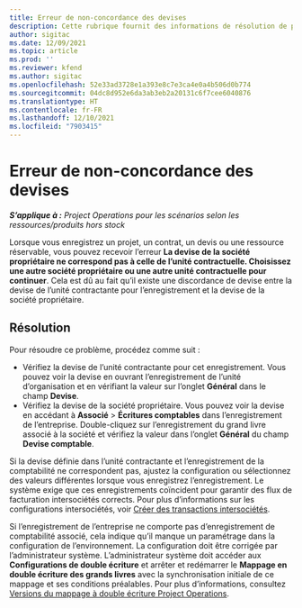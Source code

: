 ```yaml
---
title: Erreur de non-concordance des devises
description: Cette rubrique fournit des informations de résolution de problème au sujet d’une erreur de non-concordance de devise qui se produit lorsque vous enregistrez des types d’enregistrement spécifiques.
author: sigitac
ms.date: 12/09/2021
ms.topic: article
ms.prod: ''
ms.reviewer: kfend
ms.author: sigitac
ms.openlocfilehash: 52e33ad3728e1a393e8c7e3ca4e0a4b506d0b774
ms.sourcegitcommit: 04dc8d952e6da3ab3eb2a20131c6f7cee6040876
ms.translationtype: HT
ms.contentlocale: fr-FR
ms.lasthandoff: 12/10/2021
ms.locfileid: "7903415"
---
```

# <a name="currency-mismatch-error"></a>Erreur de non-concordance des devises 

_**S’applique à :** Project Operations pour les scénarios selon les ressources/produits hors stock_

Lorsque vous enregistrez un projet, un contrat, un devis ou une ressource réservable, vous pouvez recevoir l’erreur **La devise de la société propriétaire ne correspond pas à celle de l’unité contractuelle. Choisissez une autre société propriétaire ou une autre unité contractuelle pour continuer**. Cela est dû au fait qu’il existe une discordance de devise entre la devise de l’unité contractante pour l’enregistrement et la devise de la société propriétaire.


## <a name="resolution"></a>Résolution

Pour résoudre ce problème, procédez comme suit :
- Vérifiez la devise de l’unité contractante pour cet enregistrement. Vous pouvez voir la devise en ouvrant l’enregistrement de l’unité d’organisation et en vérifiant la valeur sur l’onglet **Général** dans le champ **Devise**.
- Vérifiez la devise de la société propriétaire. Vous pouvez voir la devise en accédant à **Associé** > **Écritures comptables** dans l’enregistrement de l’entreprise. Double-cliquez sur l’enregistrement du grand livre associé à la société et vérifiez la valeur dans l’onglet **Général** du champ **Devise comptable**.

Si la devise définie dans l’unité contractante et l’enregistrement de la comptabilité ne correspondent pas, ajustez la configuration ou sélectionnez des valeurs différentes lorsque vous enregistrez l’enregistrement. Le système exige que ces enregistrements coïncident pour garantir des flux de facturation intersociétés corrects. Pour plus d’informations sur les configurations intersociétés, voir [Créer des transactions intersociétés](../../project-accounting/create-intercompany-transactions.md).

Si l’enregistrement de l’entreprise ne comporte pas d’enregistrement de comptabilité associé, cela indique qu’il manque un paramétrage dans la configuration de l’environnement. La configuration doit être corrigée par l’administrateur système. L’administrateur système doit accéder aux **Configurations de double écriture** et arrêter et redémarrer le **Mappage en double écriture des grands livres** avec la synchronisation initiale de ce mappage et ses conditions préalables. Pour plus d’informations, consultez [Versions du mappage à double écriture Project Operations](../../environment/resource-dual-write-maps.md).
